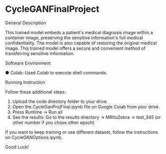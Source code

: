 # CycleGANFinalProject
   General Description

   
This trained model embeds a patient's medical diagnosis image within a container image, preserving the sensitive information's full medical confidentiality. The model is also capable of restoring the original medical image.
This trained model offers a secure and convenient method of transferring sensitive information. 


   Software Environment

   
●	Colab: Used Colab to execute shell commands.

   Running Instruction
   
   
Follow these additional steps:


1. Upload the code directory  folder to your drive.
2. Open the CycleGanProjFinal.ipynb file on Google Colab from your drive.
3. Press Runtime -> Run all
4. See the results: Go to the results directory -> MRItoZebra -> test_345 (or other number if you chose other epoch)


              
If you want to keep training or use different dataset, follow the instructions on CycleGANOptions.ipynb.


Good Luck!



   


